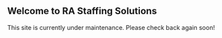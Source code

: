 ## Welcome to RA Staffing Solutions

This site is currently under maintenance. Please check back again soon!
